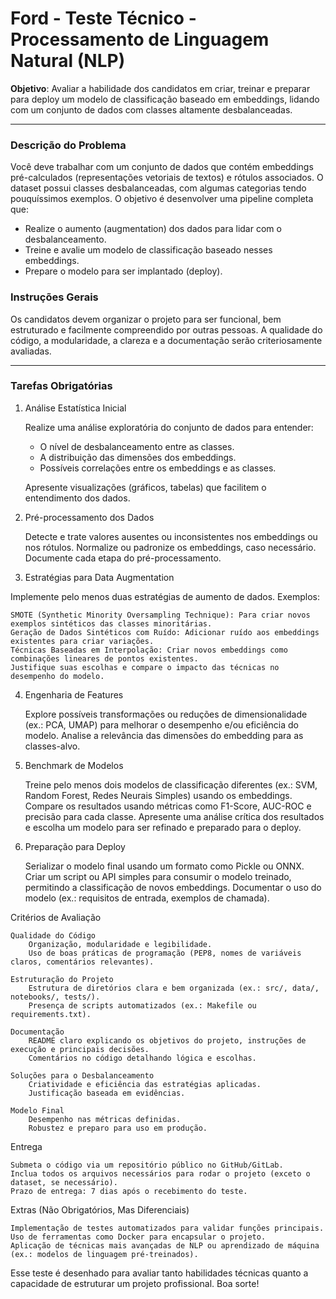 # Ford - Teste Técnico - Processamento de Linguagem Natural (NLP)

**Objetivo**: Avaliar a habilidade dos candidatos em criar, treinar e preparar para deploy um modelo de classificação baseado em embeddings, lidando com um conjunto de dados com classes altamente desbalanceadas.

---

### Descrição do Problema

Você deve trabalhar com um conjunto de dados que contém embeddings pré-calculados (representações vetoriais de textos) e rótulos associados. O dataset possui classes desbalanceadas, com algumas categorias tendo pouquíssimos exemplos. O objetivo é desenvolver uma pipeline completa que:

- Realize o aumento (augmentation) dos dados para lidar com o desbalanceamento.
- Treine e avalie um modelo de classificação baseado nesses embeddings.
- Prepare o modelo para ser implantado (deploy).

### Instruções Gerais

Os candidatos devem organizar o projeto para ser funcional, bem estruturado e facilmente compreendido por outras pessoas. A qualidade do código, a modularidade, a clareza e a documentação serão criteriosamente avaliadas.

---

### Tarefas Obrigatórias
1. Análise Estatística Inicial

    Realize uma análise exploratória do conjunto de dados para entender:
    - O nível de desbalanceamento entre as classes.
    - A distribuição das dimensões dos embeddings.
    - Possíveis correlações entre os embeddings e as classes.
  
    Apresente visualizações (gráficos, tabelas) que facilitem o entendimento dos dados.

2. Pré-processamento dos Dados

    Detecte e trate valores ausentes ou inconsistentes nos embeddings ou nos rótulos.
    Normalize ou padronize os embeddings, caso necessário.
    Documente cada etapa do pré-processamento.

3. Estratégias para Data Augmentation

Implemente pelo menos duas estratégias de aumento de dados. Exemplos:

    SMOTE (Synthetic Minority Oversampling Technique): Para criar novos exemplos sintéticos das classes minoritárias.
    Geração de Dados Sintéticos com Ruído: Adicionar ruído aos embeddings existentes para criar variações.
    Técnicas Baseadas em Interpolação: Criar novos embeddings como combinações lineares de pontos existentes.
    Justifique suas escolhas e compare o impacto das técnicas no desempenho do modelo.

4. Engenharia de Features

    Explore possíveis transformações ou reduções de dimensionalidade (ex.: PCA, UMAP) para melhorar o desempenho e/ou eficiência do modelo.
    Analise a relevância das dimensões do embedding para as classes-alvo.

5. Benchmark de Modelos

    Treine pelo menos dois modelos de classificação diferentes (ex.: SVM, Random Forest, Redes Neurais Simples) usando os embeddings.
    Compare os resultados usando métricas como F1-Score, AUC-ROC e precisão para cada classe.
    Apresente uma análise crítica dos resultados e escolha um modelo para ser refinado e preparado para o deploy.

6. Preparação para Deploy

    Serializar o modelo final usando um formato como Pickle ou ONNX.
    Criar um script ou API simples para consumir o modelo treinado, permitindo a classificação de novos embeddings.
    Documentar o uso do modelo (ex.: requisitos de entrada, exemplos de chamada).

Critérios de Avaliação

    Qualidade do Código
        Organização, modularidade e legibilidade.
        Uso de boas práticas de programação (PEP8, nomes de variáveis claros, comentários relevantes).

    Estruturação do Projeto
        Estrutura de diretórios clara e bem organizada (ex.: src/, data/, notebooks/, tests/).
        Presença de scripts automatizados (ex.: Makefile ou requirements.txt).

    Documentação
        README claro explicando os objetivos do projeto, instruções de execução e principais decisões.
        Comentários no código detalhando lógica e escolhas.

    Soluções para o Desbalanceamento
        Criatividade e eficiência das estratégias aplicadas.
        Justificação baseada em evidências.

    Modelo Final
        Desempenho nas métricas definidas.
        Robustez e preparo para uso em produção.

Entrega

    Submeta o código via um repositório público no GitHub/GitLab.
    Inclua todos os arquivos necessários para rodar o projeto (exceto o dataset, se necessário).
    Prazo de entrega: 7 dias após o recebimento do teste.

Extras (Não Obrigatórios, Mas Diferenciais)

    Implementação de testes automatizados para validar funções principais.
    Uso de ferramentas como Docker para encapsular o projeto.
    Aplicação de técnicas mais avançadas de NLP ou aprendizado de máquina (ex.: modelos de linguagem pré-treinados).

Esse teste é desenhado para avaliar tanto habilidades técnicas quanto a capacidade de estruturar um projeto profissional. Boa sorte!

